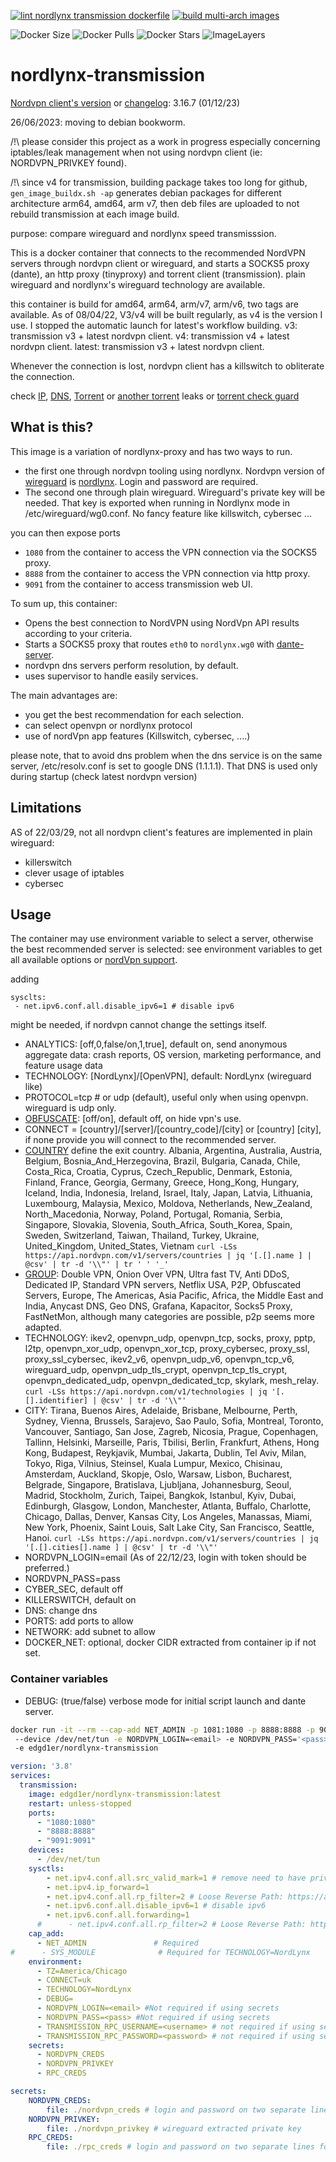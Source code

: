 [![lint nordlynx transmission dockerfile](https://github.com/edgd1er/nordlynx-transmission/actions/workflows/lint.yml/badge.svg?branch=main)](https://github.com/edgd1er/nordlynx-transmission/actions/workflows/lint.yml)
[![build multi-arch images](https://github.com/edgd1er/nordlynx-transmission/actions/workflows/buildPush.yml/badge.svg?branch=main)](https://github.com/edgd1er/nordlynx-transmission/actions/workflows/buildPush.yml)

![Docker Size](https://badgen.net/docker/size/edgd1er/nordlynx-transmission?icon=docker&label=Size)
![Docker Pulls](https://badgen.net/docker/pulls/edgd1er/nordlynx-transmission?icon=docker&label=Pulls)
![Docker Stars](https://badgen.net/docker/stars/edgd1er/nordlynx-transmission?icon=docker&label=Stars)
![ImageLayers](https://badgen.net/docker/layers/edgd1er/nordlynx-transmission?icon=docker&label=Layers)

# nordlynx-transmission

[Nordvpn client's version](https://nordvpn.com/fr/blog/nordvpn-linux-release-notes/) or [changelog](https://repo.nordvpn.com/deb/nordvpn/debian/pool/main/nordvpn_3.16.7_amd64.changelog): 3.16.7 (01/12/23)

26/06/2023: moving to debian bookworm.

/!\ please consider this project as a work in progress especially concerning iptables/leak management when not using nordvpn client (ie: NORDVPN_PRIVKEY found). 

/!\ since v4 for transmission, building package takes too long for github, `gen_image_buildx.sh -ap` generates debian packages for different architecture arm64, amd64, arm v7, then deb files are uploaded to not rebuild transmission at each image build.

purpose: compare wireguard and nordlynx speed transmisssion.

This is a docker container that connects to the recommended NordVPN servers through nordvpn client or wireguard,  and starts a SOCKS5 proxy (dante),  an http proxy (tinyproxy) and torrent client (transmission).
plain wireguard and nordlynx's wireguard technology are available.

this container is build for amd64, arm64, arm/v7, arm/v6, two tags are available.
As of 08/04/22, V3/v4 will be built regularly, as v4 is the version I use. I stopped the automatic launch for latest's workflow building.
v3: transmission v3 + latest nordvpn client.
v4: transmission v4 + latest nordvpn client.
latest: transmission v3 + latest nordvpn client.

Whenever the connection is lost,  nordvpn client has a killswitch to obliterate the connection.
    
check [IP](https://bash.ws/my-ip),  [DNS](https://bash.ws/dnsleak),  [Torrent](https://bash.ws/torrent-leak-test) or [another torrent](https://bash.ws/torrent-leak-test) leaks or [torrent check guard](https://torguard.net/checkmytorrentipaddress.php?hash=505207fe00ad035bd7e3602baa0e70d53e89e701)

## What is this?

This image is a variation of nordlynx-proxy and has two ways to run.
* the first one through nordvpn tooling using nordlynx. Nordvpn version of [wireguard](https://nordvpn.com/blog/wireguard-simplicity-efficiency/) is [nordlynx](https://nordvpn.com/blog/nordlynx-protocol-wireguard/). Login and password are required.
* The second one through plain wireguard. Wireguard's private key will be needed. That key is exported when running in Nordlynx mode in /etc/wireguard/wg0.conf. No fancy feature like killswitch,  cybersec ... 

you can then expose ports 
* `1080` from the container to access the VPN connection via the SOCKS5 proxy.
* `8888` from the container to access the VPN connection via http proxy.
* `9091` from the container to access transmission web UI.

To sum up,  this container:
* Opens the best connection to NordVPN using NordVpn API results according to your criteria.
* Starts a SOCKS5 proxy that routes `eth0` to `nordlynx.wg0` with [dante-server](https://www.inet.no/dante/).
* nordvpn dns servers perform resolution, by default.
* uses supervisor to handle easily services.

The main advantages are:
- you get the best recommendation for each selection.
- can select openvpn or nordlynx protocol
- use of nordVpn app features (Killswitch,  cybersec,  ....)


please note,  that to avoid dns problem when the dns service is on the same server,  /etc/resolv.conf is set to google DNS (1.1.1.1).
That DNS is used only during startup (check latest nordvpn version)

## Limitations

AS of 22/03/29,  not all nordvpn client's features are implemented in plain wireguard:
* killerswitch
* clever usage of iptables
* cybersec

## Usage

The container may use environment variable to select a server,  otherwise the best recommended server is selected:
see environment variables to get all available options or [nordVpn support](https://support.nordvpn.com/Connectivity/Linux/1325531132/Installing-and-using-NordVPN-on-Debian-Ubuntu-Raspberry-Pi-Elementary-OS-and-Linux-Mint.htm#Settings).

adding 
``` docker
sysclts:
 - net.ipv6.conf.all.disable_ipv6=1 # disable ipv6
 ```
  might be needed,  if nordvpn cannot change the settings itself.

* ANALYTICS: [off,0,false/on,1,true], default on, send anonymous aggregate data: crash reports, OS version, marketing performance, and feature usage data
* TECHNOLOGY: [NordLynx]/[OpenVPN], default: NordLynx (wireguard like)
* PROTOCOL=tcp # or udp (default), useful only when using openvpn. wireguard is udp only.
* [OBFUSCATE](https://nordvpn.com/features/obfuscated-servers/): [off/on], default off, on hide vpn's use.
* CONNECT = [country]/[server]/[country_code]/[city] or [country] [city],  if none provide you will connect to the recommended server.
* [COUNTRY](https://api.nordvpn.com/v1/servers/countries) define the exit country. Albania, Argentina, Australia, Austria, Belgium, Bosnia_And_Herzegovina, Brazil, Bulgaria, Canada, Chile, Costa_Rica, Croatia, Cyprus, Czech_Republic, Denmark, Estonia, Finland, France, Georgia, Germany, Greece, Hong_Kong, Hungary, Iceland, India, Indonesia, Ireland, Israel, Italy, Japan, Latvia, Lithuania, Luxembourg, Malaysia, Mexico, Moldova, Netherlands, New_Zealand, North_Macedonia, Norway, Poland, Portugal, Romania, Serbia, Singapore, Slovakia, Slovenia, South_Africa, South_Korea, Spain, Sweden, Switzerland, Taiwan, Thailand, Turkey, Ukraine, United_Kingdom, United_States, Vietnam `curl -LSs https://api.nordvpn.com/v1/servers/countries | jq '[.[].name ] | @csv' | tr -d '\\"' | tr ' ' '_'`
* [GROUP](https://api.nordvpn.com/v1/servers/groups): Double VPN, Onion Over VPN, Ultra fast TV, Anti DDoS, Dedicated IP, Standard VPN servers, Netflix USA, P2P, Obfuscated Servers, Europe, The Americas, Asia Pacific, Africa,  the Middle East and India, Anycast DNS, Geo DNS, Grafana, Kapacitor, Socks5 Proxy, FastNetMon,  although many categories are possible,  p2p seems more adapted.
* TECHNOLOGY: ikev2, openvpn_udp, openvpn_tcp, socks, proxy, pptp, l2tp, openvpn_xor_udp, openvpn_xor_tcp, proxy_cybersec, proxy_ssl, proxy_ssl_cybersec, ikev2_v6, openvpn_udp_v6, openvpn_tcp_v6, wireguard_udp, openvpn_udp_tls_crypt, openvpn_tcp_tls_crypt, openvpn_dedicated_udp, openvpn_dedicated_tcp, skylark, mesh_relay. `curl -LSs https://api.nordvpn.com/v1/technologies | jq '[.[].identifier] | @csv' | tr -d '\\"'`
* CITY:  Tirana, Buenos Aires, Adelaide, Brisbane, Melbourne, Perth, Sydney, Vienna, Brussels, Sarajevo, Sao Paulo, Sofia, Montreal, Toronto, Vancouver, Santiago, San Jose, Zagreb, Nicosia, Prague, Copenhagen, Tallinn, Helsinki, Marseille, Paris, Tbilisi, Berlin, Frankfurt, Athens, Hong Kong, Budapest, Reykjavik, Mumbai, Jakarta, Dublin, Tel Aviv, Milan, Tokyo, Riga, Vilnius, Steinsel, Kuala Lumpur, Mexico, Chisinau, Amsterdam, Auckland, Skopje, Oslo, Warsaw, Lisbon, Bucharest, Belgrade, Singapore, Bratislava, Ljubljana, Johannesburg, Seoul, Madrid, Stockholm, Zurich, Taipei, Bangkok, Istanbul, Kyiv, Dubai, Edinburgh, Glasgow, London, Manchester, Atlanta, Buffalo, Charlotte, Chicago, Dallas, Denver, Kansas City, Los Angeles, Manassas, Miami, New York, Phoenix, Saint Louis, Salt Lake City, San Francisco, Seattle, Hanoi. `curl -LSs https://api.nordvpn.com/v1/servers/countries | jq '[.[].cities[].name ] | @csv' | tr -d '\\"'`
* NORDVPN_LOGIN=email (As of 22/12/23, login with token should be preferred.)
* NORDVPN_PASS=pass
* CYBER_SEC,  default off
* KILLERSWITCH,  default on
* DNS: change dns
* PORTS: add ports to allow
* NETWORK: add subnet to allow
* DOCKER_NET: optional,  docker CIDR extracted from container ip if not set. 

### Container variables
* DEBUG: (true/false) verbose mode for initial script launch and dante server.

```bash
docker run -it --rm --cap-add NET_ADMIN -p 1081:1080 -p 8888:8888 -p 9091:9091
 --device /dev/net/tun -e NORDVPN_LOGIN=<email> -e NORDVPN_PASS='<pass>' -e COUNTRY=Poland
 -e edgd1er/nordlynx-transmission
```

```yaml
version: '3.8'
services:
  transmission:
    image: edgd1er/nordlynx-transmission:latest
    restart: unless-stopped
    ports:
      - "1080:1080"
      - "8888:8888"
      - "9091:9091"
    devices:
      - /dev/net/tun
    sysctls:
        - net.ipv4.conf.all.src_valid_mark=1 # remove need to have privilegied
        - net.ipv4.ip_forward=1
        - net.ipv4.conf.all.rp_filter=2 # Loose Reverse Path: https://access.redhat.com/solutions/53031
        - net.ipv6.conf.all.disable_ipv6=1 # disable ipv6
        - net.ipv6.conf.all.forwarding=1
      #      - net.ipv4.conf.all.rp_filter=2 # Loose Reverse Path: https://access.redhat.com/solutions/53031
    cap_add:
      - NET_ADMIN               # Required
#      - SYS_MODULE              # Required for TECHNOLOGY=NordLynx
    environment:
      - TZ=America/Chicago
      - CONNECT=uk
      - TECHNOLOGY=NordLynx
      - DEBUG=
      - NORDVPN_LOGIN=<email> #Not required if using secrets
      - NORDVPN_PASS=<pass> #Not required if using secrets
      - TRANSMISSION_RPC_USERNAME=<username> # not required if using secrets
      - TRANSMISSION_RPC_PASSWORD=<password> # not required if using secrets
    secrets:
      - NORDVPN_CREDS
      - NORDVPN_PRIVKEY
      - RPC_CREDS

secrets:
    NORDVPN_CREDS:
        file: ./nordvpn_creds # login and password on two separate lines, or token in oneline.
    NORDVPN_PRIVKEY:
        file: ./nordvpn_privkey # wireguard extracted private key
    RPC_CREDS:
        file: ./rpc_creds # login and password on two separate lines for transmission auth.
```


